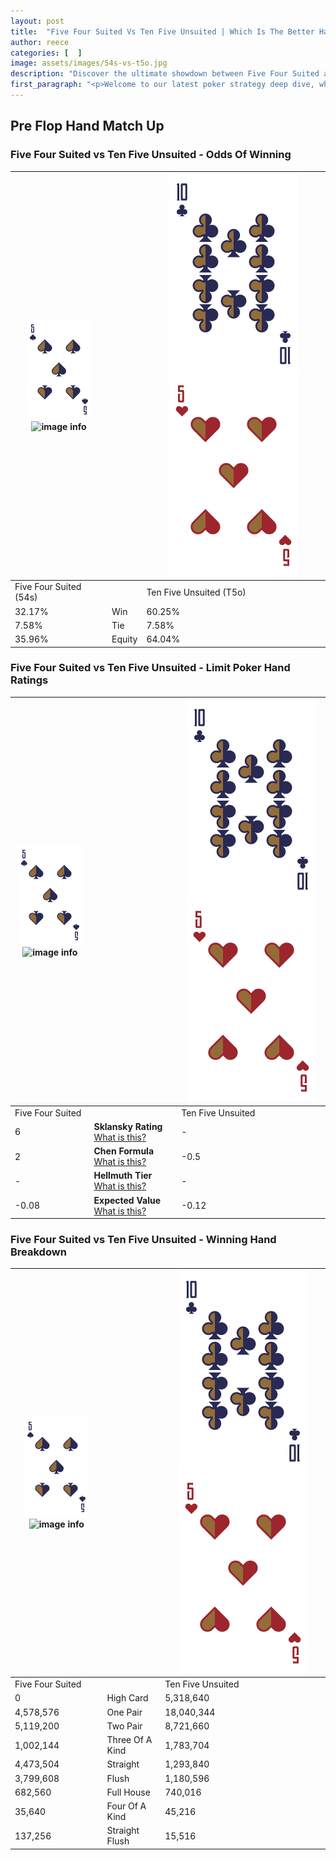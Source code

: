 ```yaml
---
layout: post
title:  "Five Four Suited Vs Ten Five Unsuited | Which Is The Better Hand In Poker? A Complete Guide"
author: reece
categories: [  ]
image: assets/images/54s-vs-t5o.jpg
description: "Discover the ultimate showdown between Five Four Suited and Ten Five Unsuited in poker! Uncover the odds, strategies, and scenarios where one hand triumphs over the other. Get ready to up your poker game with this thrilling analysis."
first_paragraph: "<p>Welcome to our latest poker strategy deep dive, where we're pitting two distinct hands against each other in a high-stakes showdown: Five Four Suited vs Ten Five Unsuited.</p><p>In the dynamic world of poker, every decision counts, and knowing which hand holds the upper hand is key to your success at the table.</p><p>In this article, we'll dissect these two hands, explore the scenarios where one dominates the other, and equip you with the knowledge to make strategic choices that can tip the odds in your favor.</p><p>Get ready to unravel the intriguing dynamics of these poker hands and elevate your game to new heights.</p>"
---
```




[comment]: # (sp0)

## Pre Flop Hand Match Up

<div class="table hand-ratings" markdown="1"> 



### Five Four Suited vs Ten Five Unsuited - Odds Of Winning


    
| ![image info](assets/images/hand1/5.png) ![image info](assets/images/hand1/4s.png) |  | ![image info](assets/images/hand2/T.png) ![image info](assets/images/hand2/5o.png) |
| -------- | -------- | -------- |
| Five Four Suited (54s) |  | Ten Five Unsuited (T5o) |
| 32.17% | Win | 60.25% |
| 7.58% | Tie | 7.58% |
| 35.96% | Equity | 64.04% |




[comment]: # (sp1)



### Five Four Suited vs Ten Five Unsuited - Limit Poker Hand Ratings


    
| ![image info](assets/images/hand1/5.png) ![image info](assets/images/hand1/4s.png) |  | ![image info](assets/images/hand2/T.png) ![image info](assets/images/hand2/5o.png) |
| -------- | -------- | -------- |
| Five Four Suited |  | Ten Five Unsuited |
| 6 | **Sklansky Rating** [What is this?](/sklansky-rating-explained) | - |
| 2 | **Chen Formula** [What is this?](/chen-formula-explained) | -0.5 |
| - | **Hellmuth Tier** [What is this?](/Hellmuth-tier-explained) | - |
| -0.08 | **Expected Value** [What is this?](/expected-value-explained) | -0.12 |




[comment]: # (sp2)



### Five Four Suited vs Ten Five Unsuited - Winning Hand Breakdown


    
| ![image info](assets/images/hand1/5.png) ![image info](assets/images/hand1/4s.png) |  | ![image info](assets/images/hand2/T.png) ![image info](assets/images/hand2/5o.png) |
| -------- | -------- | -------- |
| Five Four Suited |  | Ten Five Unsuited |
| 0 | High Card | 5,318,640 |
| 4,578,576 | One Pair | 18,040,344 |
| 5,119,200 | Two Pair | 8,721,660 |
| 1,002,144 | Three Of A Kind | 1,783,704 |
| 4,473,504 | Straight | 1,293,840 |
| 3,799,608 | Flush | 1,180,596 |
| 682,560 | Full House | 740,016 |
| 35,640 | Four Of A Kind | 45,216 |
| 137,256 | Straight Flush | 15,516 |




[comment]: # (sp3)



</div>

[comment]: # (sp4)



[comment]: # (sp5)

